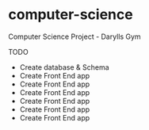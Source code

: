 # computer-science

Computer Science Project - Darylls Gym

TODO 

- Create database & Schema
- Create Front End app
- Create Front End app
- Create Front End app
- Create Front End app
- Create Front End app
- Create Front End app
